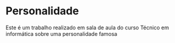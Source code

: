 # Personalidade
Este é um trabalho realizado em sala de aula do curso Técnico em informática sobre uma personalidade famosa
